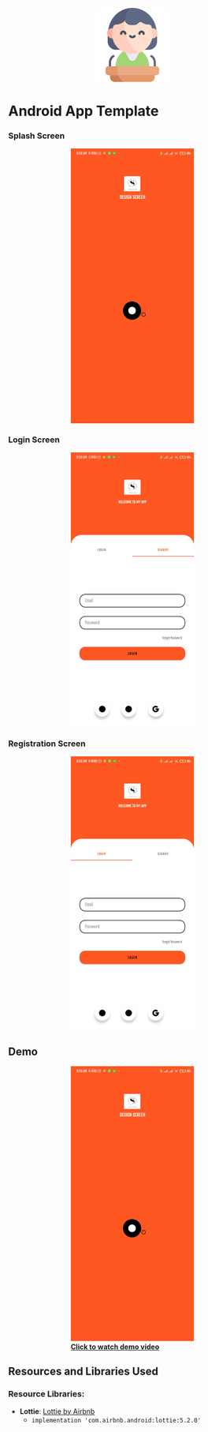 <p align="center"><img src="screenshots/speech.png" alt="template" height="150px"></p>

# Android App Template

### Splash Screen
<div style="display: flex; justify-content: center;">
  <img src="screenshots/splash_screen.jpg" width="250" />
</div>

### Login Screen
<div style="display: flex; justify-content: center;">
  <img src="screenshots/screen2.jpg" width="250" />
</div>

### Registration Screen
<div style="display: flex; justify-content: center;">
  <img src="screenshots/screen1.jpg" width="250" />
</div>

## Demo
<div style="display: flex; justify-content: center;">
  <a href="https://github.com/kevi-t/Templates/screenshots/demo.mp4">
    <img src="screenshots/splash_screen.jpg" width="250" alt="Demo Video"/>
    <br>
    <strong>Click to watch demo video</strong>
  </a>

</div>

## Resources and Libraries Used

### Resource Libraries:
- **Lottie**: [Lottie by Airbnb](https://lottiefiles.com/)
  - `implementation 'com.airbnb.android:lottie:5.2.0'`
